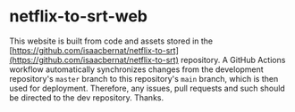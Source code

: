 # netflix-to-srt-web

This website is built from code and assets stored in the [https://github.com/isaacbernat/netflix-to-srt](https://github.com/isaacbernat/netflix-to-srt) repository.
A GitHub Actions workflow automatically synchronizes changes from the development repository's `master` branch to this repository's `main` branch, which is then used for deployment.
Therefore, any issues, pull requests and such should be directed to the dev repository. Thanks.
